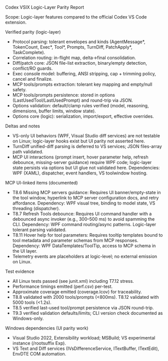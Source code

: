 Codex VSIX Logic-Layer Parity Report

Scope: Logic-layer features compared to the official Codex VS Code extension.

Verified parity (logic-layer)
- Protocol parsing: tolerant envelopes and kinds (AgentMessage*, TokenCount, Exec*, Tool*, Prompts, TurnDiff, PatchApply*, TaskComplete).
- Correlation routing: in-flight map, delta→final consolidation.
- Diff/patch core: JSON file-list extraction, binary/empty detection, conflict/RO guards.
- Exec console model: buffering, ANSI stripping, cap + trimming policy, cancel and finalize.
- MCP tools/prompts extraction: tolerant key mapping and empty/null safety.
- MCP tools/prompts persistence: stored in options (LastUsedTool/LastUsedPrompt) and round-trip via JSON.
- Options validation: default/clamp rules verified (model, reasoning, dimensions, buffer limits, window state).
- Options core (logic): serialization, import/export, effective overrides.

Deltas and notes
- VS-only UI behaviors (WPF, Visual Studio diff services) are not testable on Linux; logic-layer hooks exist but UI parity not asserted here.
- TurnDiff unified-diff parsing is deferred to VS services; JSON files-array path validated.
- MCP UI interactions (prompt insert, hover parameter help, refresh debounce, missing-server guidance) require WPF code; logic-layer state persists via options but UI glue not validated here.
Dependencies: WPF (XAML), dispatcher, event handlers, VS toolwindow hosting.

MCP UI-linked items (documented)
- T8.6 Missing MCP servers guidance: Requires UI banner/empty-state in the tool window, hyperlink to MCP server configuration docs, and retry affordance. Dependency: WPF visual tree, binding to model state, VS threading (dispatcher).
- T8.7 Refresh Tools debounce: Requires UI command handler with a debounced async invoker (e.g., 300–500 ms) to avoid spamming the CLI. Dependency: WPF command routing/async patterns. Logic-layer tolerant parsing validated.
- T8.11 Hover help for tool parameters: Requires tooltip templates bound to tool metadata and parameter schemas from MCP responses. Dependency: WPF DataTemplates/ToolTip, access to MCP schema in the UI layer.
- Telemetry events are placeholders at logic-level; no external emission on Linux.

Test evidence
- All Linux tests passed (see junit.xml) including T7.12 stress.
- Performance timings emitted (perf.csv) per-test.
- Approximate coverage emitted (coverage.lcov) for traceability.
- T8.8 validated with 2000 tools/prompts (<800ms). T8.12 validated with 5000 tools (<1.2s).
- T8.5 verified last-used tool/prompt persistence via JSON round-trip.
- T9.3 verified validation defaults/limits; CLI version check documented as Windows-only.

Windows dependencies (UI parity work)
- Visual Studio 2022, Extensibility workload; MSBuild; VS experimental instance (/rootsuffix Exp).
- VS Text and Diff services (IVsDifferenceService, ITextBuffer, ITextEdit), EnvDTE COM automation.

